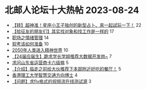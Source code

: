 # 北邮人论坛十大热帖 2023-08-24

- [【转】超神准！星座小王子独创的新型占卜、來一起試玩一下！](https://bbs.byr.cn/article/Constellations/326533) 22
- [【给征友的朋友们】其实找对象和找工作是一样的](https://bbs.byr.cn/article/Friends/2044284) 17
- [职场之情绪管理](https://bbs.byr.cn/article/WorkLife/1203724) 14
- [软考该如何准备](https://bbs.byr.cn/article/Certification/23645) 10
- [2050年人类进入精神世界](https://bbs.byr.cn/article/Talking/6398961) 10
- [【24届应届生】跪求学长学姐推荐大数据开发岗~](https://bbs.byr.cn/article/Job/2195300) 7
- [求问山东省运营商卡六级嘛](https://bbs.byr.cn/article/Shandong/424594) 5
- [【介绍】临走之前给大伙推荐下本部附近好吃的餐厅！](https://bbs.byr.cn/article/Food/524415) 5
- [香港理工大学智慧交通方向博士](https://bbs.byr.cn/article/GoAbroad/393800) 4
- [【问题】求flv格式的视频流在线测试源](https://bbs.byr.cn/article/JavaScript/6292) 3


